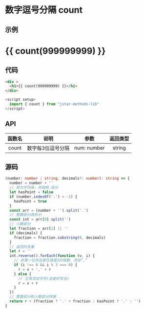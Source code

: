 # 数字逗号分隔 count

## 示例
<div >
  <h1>{{ count(999999999) }}</h1>
</div>

<script setup>
  import { count } from "jstar-methods-lib"
</script>

## 代码
```html
<div >
  <h1>{{ count(999999999) }}</h1>
</div>
```
```js
<script setup>
  import { count } from "jstar-methods-lib"
</script>
```

## API
| 函数名 | 说明 | 参数 | 返回类型 |
| :---: | :---: | :---: | :---:
| count | 数字每3位逗号分隔 | num: number | string |

## 源码
```ts
(number: number | string, decimals?: number): string => {
  number = number + ''
  // 转为字符串，并按照.拆分
  let hasPoint = false
  if (number.indexOf('.') > -1) {
    hasPoint = true
  }
  const arr = (number + '').split('.')
  // 整数部分再拆分
  const int = arr[0].split('')
  // 小数部分
  let fraction = arr[1] || ''
  if (decimals) {
    fraction = fraction.substring(0, decimals)
  }
  // 返回的变量
  let r = ''
  int.reverse().forEach(function (v, i) {
    // 非第一位并且是位值是3的倍数，添加“,”
    if (i !== 0 && i % 3 === 0) {
      r = v + ',' + r
    } else {
      // 正常添加字符(这是好写法)
      r = v + r
    }
  })
  // 整数部分和小数部分拼接
  return r + (fraction ? '.' + fraction : hasPoint ? '.' : '')
}
```